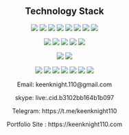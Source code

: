 <!-- <h2 align="center">Hello, folks!
 <img src="https://raw.githubusercontent.com/MartinHeinz/MartinHeinz/master/wave.gif" width="30px">
 <img src="https://badges.pufler.dev/visits/mingcnjs/mingcnjs"/> 
 <img src="https://badges.pufler.dev/repos/mingcnjs"/>
 <img src="https://badges.pufler.dev/commits/monthly/mingcnjs" />
</h2> -->

<h2 align="center">Technology Stack 
<!--  <img src="https://github.com/ritik307/ritik307/blob/main/images/laptop.gif" width="50"> -->
</h2>

<p align="center">
  <img src="https://img.shields.io/badge/-JavaScript-E34F26?style=flat-square&logo=javascript&logoColor=yellow"/>
  <img src="https://img.shields.io/badge/Typescript-2f74c0?style=flat-square&logo=typescript&logoColor=white"/>
  <img src="https://img.shields.io/badge/ES 6/7-black?style=flat-square&logo=purescript&logoColor=blue"/>
  <img src="https://img.shields.io/badge/-React-black?style=flat-square&logo=react"/>
  <img src="https://img.shields.io/badge/-Redux-black?style=flat-square&logo=redux"/>
  <img src="https://img.shields.io/badge/-ReactNative-black?style=flat-square&logo=mobile"/>
<!--   <img src="https://img.shields.io/badge/-Gatsby-834cbb?style=flat-square&logo=gatsby"/> -->
  <img src="https://img.shields.io/badge/-Nextjs-black?style=flat-square&logo=next.js"/>
  <img src="https://img.shields.io/badge/-Vue-45d7a6?style=flat-square&logo=vue.js"/>
<!--   <img src="https://img.shields.io/badge/-Vuetify-0263c0?style=flat-square&logo=vuetify&logoColor=77c0f7"/> -->
</p>

<p align="center">
  <img src="https://img.shields.io/badge/-HTML5-E34F26?style=flat-square&logo=html5&logoColor=white"/>
  <img src="https://img.shields.io/badge/-CSS3-1572B6?style=flat-square&logo=css3"/>
  <img src="https://img.shields.io/badge/-Bootstrap-563D7C?style=flat-square&logo=bootstrap"/>    
  <img src="https://img.shields.io/badge/-MaterialUI-0075ea?style=flat-square&logo=materialdesign&logoColor=879eb5"/>
  <img src="https://img.shields.io/badge/-StyledComponents-dd7490?style=flat-square&logo=styledcomponents&logoColor=yellow"/>
</p>

<p align="center">
  <img src="https://img.shields.io/badge/-Nodejs-black?style=flat-square&logo=Node.js"/>
  <img src="https://img.shields.io/badge/-Express-black?style=flat-square&logo=javascript"/>
<!--   <img src="https://img.shields.io/badge/-Python-black?style=flat-square&logo=python"/> -->
<!--   <img src="https://img.shields.io/badge/-Django-black?style=flat-square&logo=django"/> -->
<!--   <img src="https://img.shields.io/badge/-Go-black?style=flat-square&logo=goland"/> -->
</p>

<p align="center">
  <img src="https://img.shields.io/badge/-MongoDB-001d2a?style=flat-square&logo=mongodb"/>
  <img src="https://img.shields.io/badge/-MySQL-73a0c3?style=flat-square&logo=mysql"/>
  <img src="https://img.shields.io/badge/-PostgreSQL-778fa3?style=flat-square&logo=postgresql"/>
  <img src="https://img.shields.io/badge/-Git-be3f2b?style=flat-square&logo=git&logoColor=white"/>
  <img src="https://img.shields.io/badge/-GitHub-black?style=flat-square&logo=github&logoColor=white"/>
  <img src="https://img.shields.io/badge/-GCP-242121?style=flat-square&logo=googlecloud"/>
  <img src="https://img.shields.io/badge/-AWS-252d39?style=flat-square&logo=amazonaws"/>
</p>
 <p align="center">
   Email: keenknight.110@gmail.com
 </p>
<p align="center">
   skype: live:.cid.b3102bb164b1b097
</p>
<p align="center">
   Telegram: https://t.me/keenknight110
</p>
<p align="center">
    Portfolio Site : https://keenknight110.com
</p> 
<br>
